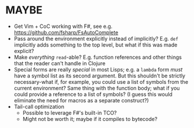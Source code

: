 # MAYBE

- Get Vim + CoC working with F#, see e.g.
  https://github.com/fsharp/FsAutoComplete
- Pass around the environment explicitly instead of implicitly? E.g. `def`
  implicitly adds something to the top level, but what if this was made explicit?
- Make _everything_ `read`-able? E.g. function references and other things that
  the reader can't handle in Clojure
- Special forms are really _special_ in most Lisps; e.g. a `lambda` form _must_
  have a symbol list as its second argument. But this shouldn't be strictly
  necessary-what if, for example, you could use a list of symbols from the current
  environment? Same thing with the function body; what if you could provide a
  reference to a list of symbols? (I guess this would eliminate the need for
  macros as a separate construct?)
- Tail-call optimization
  - Possible to leverage F#'s built-in TCO?
  - Might not be worth it; maybe if it compiles to bytecode?
